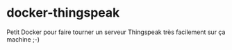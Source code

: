 # docker-thingspeak
Petit Docker pour faire tourner un serveur Thingspeak très facilement sur ça machine ;-)
